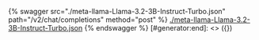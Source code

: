 [#generator:start]: <> ({ "template": "openapi" })
{% swagger src="./meta-llama-Llama-3.2-3B-Instruct-Turbo.json" path="/v2/chat/completions" method="post" %}
[./meta-llama-Llama-3.2-3B-Instruct-Turbo.json](./meta-llama-Llama-3.2-3B-Instruct-Turbo.json)
{% endswagger %}
[#generator:end]: <> ({})